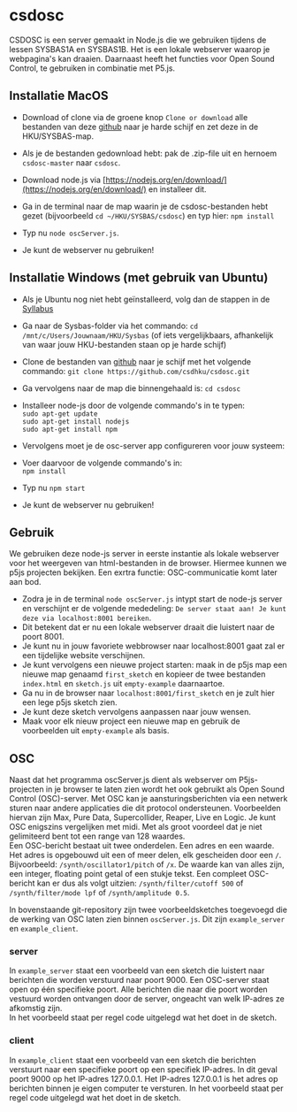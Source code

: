 # csdosc #

CSDOSC is een server gemaakt in Node.js die we gebruiken tijdens de lessen SYSBAS1A en SYSBAS1B. Het is een lokale webserver waarop je webpagina's kan draaien. Daarnaast heeft het functies voor Open Sound Control, te gebruiken in combinatie met P5.js.  

## Installatie MacOS ##
* Download of clone via de groene knop `Clone or download` alle bestanden van deze [github](https://github.com/csdhku/csdosc) naar je harde schijf en zet deze in de HKU/SYSBAS-map.
* Als je de bestanden gedownload hebt: pak de .zip-file uit en hernoem `csdosc-master` naar `csdosc`.
* Download node.js via [https://nodejs.org/en/download/](https://nodejs.org/en/download/) en installeer dit.
* Ga in de terminal naar de map waarin je de csdosc-bestanden hebt gezet (bijvoorbeeld `cd ~/HKU/SYSBAS/csdosc`) en typ hier: 
`npm install`  

* Typ nu `node oscServer.js`.
* Je kunt de webserver nu gebruiken!

## Installatie Windows (met gebruik van Ubuntu) ##
* Als je Ubuntu nog niet hebt geïnstalleerd, volg dan de stappen in de [Syllabus](https://csd.hku.nl/csd1/languages/schemebook/hoofdstuk-9.html)
* Ga naar de Sysbas-folder via het commando: `cd /mnt/c/Users/Jouwnaam/HKU/Sysbas` (of iets vergelijkbaars, afhankelijk van waar jouw HKU-bestanden staan op je harde schijf)
* Clone de bestanden van [github](https://github.com/csdhku/csdosc) naar je schijf met het volgende commando: `git clone https://github.com/csdhku/csdosc.git`
* Ga vervolgens naar de map die binnengehaald is: `cd csdosc`
* Installeer node-js door de volgende commando's in te typen:  
`sudo apt-get update`  
`sudo apt-get install nodejs`  
`sudo apt-get install npm`  
* Vervolgens moet je de osc-server app configureren voor jouw systeem:
* Voer daarvoor de volgende commando's in:  
`npm install`  

* Typ nu `npm start`
* Je kunt de webserver nu gebruiken!



## Gebruik ##
We gebruiken deze node-js server in eerste instantie als lokale webserver voor het weergeven van html-bestanden in de browser. Hiermee kunnen we p5js projecten bekijken. Een exrtra functie: OSC-communicatie komt later aan bod.

* Zodra je in de terminal `node oscServer.js` intypt start de node-js server en verschijnt er de volgende mededeling: `De server staat aan! Je kunt deze via localhost:8001 bereiken`.
* Dit betekent dat er nu een lokale webserver draait die luistert naar de poort 8001.
* Je kunt nu in jouw favoriete webbrowser naar localhost:8001 gaat zal er een tijdelijke website verschijnen.
* Je kunt vervolgens een nieuwe project starten: maak in de p5js map een nieuwe map genaamd `first_sketch` en kopieer de twee bestanden `index.html` en `sketch.js` uit `empty-example` daarnaartoe.
* Ga nu in de browser naar `localhost:8001/first_sketch` en je zult hier een lege p5js sketch zien.
* Je kunt deze sketch vervolgens aanpassen naar jouw wensen.
* Maak voor elk nieuw project een nieuwe map en gebruik de voorbeelden uit `empty-example` als basis.

## OSC ##
Naast dat het programma oscServer.js dient als webserver om P5js-projecten in je browser te laten zien wordt het ook gebruikt als Open Sound Control (OSC)-server. Met OSC kan je aansturingsberichten via een netwerk sturen naar andere applicaties die dit protocol ondersteunen. Voorbeelden hiervan zijn Max, Pure Data, Supercollider, Reaper, Live en Logic. Je kunt OSC enigszins vergelijken met midi. Met als groot voordeel dat je niet gelimiteerd bent tot een range van 128 waardes.  
Een OSC-bericht bestaat uit twee onderdelen. Een adres en een waarde. Het adres is opgebouwd uit een of meer delen, elk gescheiden door een `/`. Bijvoorbeeld: `/synth/oscillator1/pitch` of `/x`. De waarde kan van alles zijn, een integer, floating point getal of een stukje tekst. Een compleet OSC-bericht kan er dus als volgt uitzien: `/synth/filter/cutoff 500` of `/synth/filter/mode lpf` of `/synth/amplitude 0.5`. 

In bovenstaande git-repository zijn twee voorbeeldsketches toegevoegd die de werking van OSC laten zien binnen `oscServer.js`. Dit zijn `example_server` en `example_client`. 
### server ###
In `example_server` staat een voorbeeld van een sketch die luistert naar berichten die worden verstuurd naar poort 9000. Een OSC-server staat open op één specifieke poort. Alle berichten die naar die poort worden vestuurd worden ontvangen door de server, ongeacht van welk IP-adres ze afkomstig zijn.  
In het voorbeeld staat per regel code uitgelegd wat het doet in de sketch.

### client ###
In `example_client` staat een voorbeeld van een sketch die berichten verstuurt naar een specifieke poort op een specifiek IP-adres. In dit geval poort 9000 op het IP-adres 127.0.0.1. Het IP-adres 127.0.0.1 is het adres op berichten binnen je eigen computer te versturen. In het voorbeeld staat per regel code uitgelegd wat het doet in de sketch.
